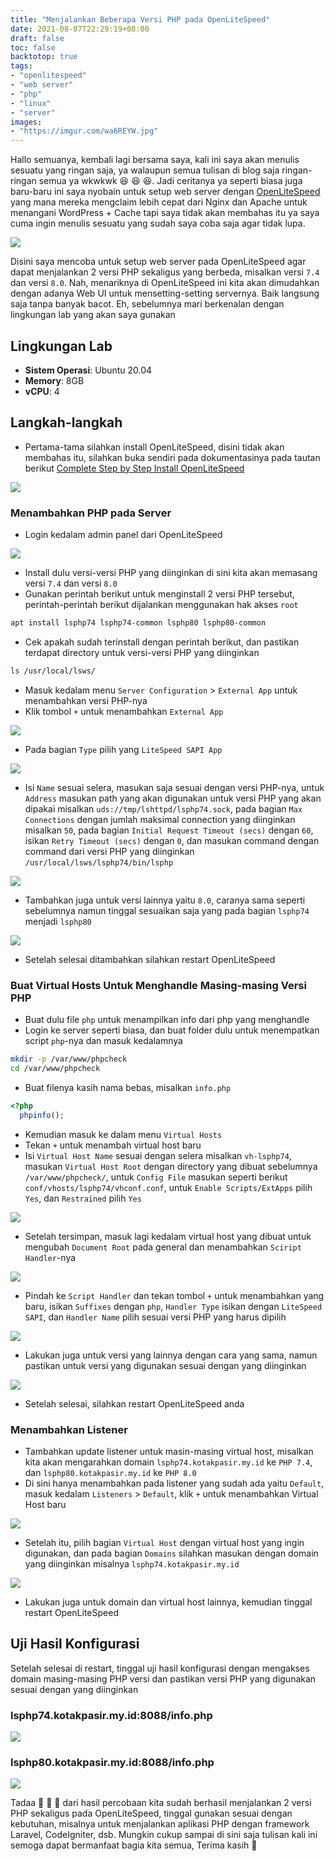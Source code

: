 ```yaml
---
title: "Menjalankan Beberapa Versi PHP pada OpenLiteSpeed"
date: 2021-08-07T22:29:19+08:00
draft: false
toc: false
backtotop: true
tags:
- "openlitespeed"
- "web server"
- "php"
- "linux"
- "server"
images:
- "https://imgur.com/wa6REYW.jpg"
---
```


Hallo semuanya, kembali lagi bersama saya, kali ini saya akan menulis sesuatu yang ringan saja, ya walaupun semua tulisan di blog saja ringan-ringan semua ya wkwkwk :laughing: :laughing: :laughing:. Jadi ceritanya ya seperti biasa juga baru-baru ini saya nyobain untuk setup web server dengan [OpenLiteSpeed](https://openlitespeed.org/) yang mana mereka mengclaim lebih cepat dari Nginx dan Apache untuk menangani WordPress + Cache tapi saya tidak akan membahas itu ya saya cuma ingin menulis sesuatu yang sudah saya coba saja agar tidak lupa.

![](https://imgur.com/wrCnJuY.jpg)

Disini saya mencoba untuk setup web server pada OpenLiteSpeed agar dapat menjalankan 2 versi PHP sekaligus yang berbeda, misalkan versi `7.4` dan versi `8.0`. Nah, menariknya di OpenLiteSpeed ini kita akan dimudahkan dengan adanya Web UI untuk mensetting-setting servernya. Baik langsung saja tanpa banyak bacot. Eh, sebelumnya mari berkenalan dengan lingkungan lab yang akan saya gunakan

## Lingkungan Lab

- **Sistem Operasi**: Ubuntu 20.04
- **Memory**: 8GB
- **vCPU**: 4

## Langkah-langkah

- Pertama-tama silahkan install OpenLiteSpeed, disini tidak akan membahas itu, silahkan buka sendiri pada dokumentasinya pada tautan berikut [Complete Step by Step Install OpenLiteSpeed](https://openlitespeed.org/kb/step-by-step-install-ols/)

![](https://imgur.com/fdwyazp.jpg)

### Menambahkan PHP pada Server

- Login kedalam admin panel dari OpenLiteSpeed

![](https://imgur.com/ARZCfQh.jpg)

- Install dulu versi-versi PHP yang diinginkan di sini kita akan memasang versi `7.4` dan versi `8.0`
- Gunakan perintah berikut untuk menginstall 2 versi PHP tersebut, perintah-perintah berikut dijalankan menggunakan hak akses `root`

```bash
apt install lsphp74 lsphp74-common lsphp80 lsphp80-common
```

- Cek apakah sudah terinstall dengan perintah berikut, dan pastikan terdapat directory untuk versi-versi PHP yang diinginkan

```bash
ls /usr/local/lsws/
```

- Masuk kedalam menu `Server Configuration` > `External App` untuk menambahkan versi PHP-nya
- Klik tombol `+` untuk menambahkan `External App`

![](https://imgur.com/Gx56tFE.jpg)

- Pada bagian `Type` pilih yang `LiteSpeed SAPI App`

![](https://imgur.com/Cfaioaw.jpg)

- Isi `Name` sesuai selera, masukan saja sesuai dengan versi PHP-nya, untuk `Address` masukan path yang akan digunakan untuk versi PHP yang akan dipakai misalkan `uds://tmp/lshttpd/lsphp74.sock`, pada bagian `Max Connections` dengan jumlah maksimal connection yang diinginkan misalkan `50`, pada bagian `Initial Request Timeout (secs)` dengan `60`, isikan `Retry Timeout (secs)` dengan `0`, dan masukan command dengan command dari versi PHP yang diinginkan `/usr/local/lsws/lsphp74/bin/lsphp`

![](https://imgur.com/odLTm9y.jpg)

- Tambahkan juga untuk versi lainnya yaitu `8.0`, caranya sama seperti sebelumnya namun tinggal sesuaikan saja yang pada bagian `lsphp74` menjadi `lsphp80`

![](https://imgur.com/AOLeJaG.jpg)

- Setelah selesai ditambahkan silahkan restart OpenLiteSpeed

### Buat Virtual Hosts Untuk Menghandle Masing-masing Versi PHP

- Buat dulu file `php` untuk menampilkan info dari php yang menghandle
- Login ke server seperti biasa, dan buat folder dulu untuk menempatkan script `php`-nya dan masuk kedalamnya

```bash
mkdir -p /var/www/phpcheck
cd /var/www/phpcheck
```

- Buat filenya kasih nama bebas, misalkan `info.php`

```php
<?php
  phpinfo();
```

- Kemudian masuk ke dalam menu `Virtual Hosts`
- Tekan `+` untuk menambah virtual host baru
- Isi `Virtual Host Name` sesuai dengan selera misalkan `vh-lsphp74`, masukan `Virtual Host Root` dengan directory yang dibuat sebelumnya `/var/www/phpcheck/`, untuk `Config File` masukan seperti berikut `conf/vhosts/lsphp74/vhconf.conf`, untuk `Enable Scripts/ExtApps` pilih `Yes`, dan `Restrained` pilih `Yes`

![](https://imgur.com/Iu4AuME.jpg)

- Setelah tersimpan, masuk lagi kedalam virtual host yang dibuat untuk mengubah `Document Root` pada general dan menambahkan `Sciript Handler`-nya

![](https://imgur.com/20B8nER.jpg)

- Pindah ke `Script Handler` dan tekan tombol `+` untuk menambahkan yang baru, isikan `Suffixes` dengan `php`, `Handler Type` isikan dengan `LiteSpeed SAPI`, dan `Handler Name` pilih sesuai versi PHP yang harus dipilih

![](https://imgur.com/e4TZEc0.jpg)

- Lakukan juga untuk versi yang lainnya dengan cara yang sama, namun pastikan untuk versi yang digunakan sesuai dengan yang diinginkan

![](https://imgur.com/Ror22pH.jpg)

- Setelah selesai, silahkan restart OpenLiteSpeed anda

### Menambahkan Listener

- Tambahkan update listener untuk masin-masing virtual host, misalkan kita akan mengarahkan domain `lsphp74.kotakpasir.my.id` ke `PHP 7.4`, dan `lsphp80.kotakpasir.my.id` ke `PHP 8.0`
- Di sini hanya menambahkan pada listener yang sudah ada yaitu `Default`, masuk kedalam `Listeners` > `Default`, klik `+` untuk menambahkan Virtual Host baru

![](https://imgur.com/qYS6SDt.jpg)

- Setelah itu, pilih bagian `Virtual Host` dengan virtual host yang ingin digunakan, dan pada bagian `Domains` silahkan masukan dengan domain yang diinginkan misalnya `lsphp74.kotakpasir.my.id`

![](https://imgur.com/NiRtNOk.jpg)

- Lakukan juga untuk domain dan virtual host lainnya, kemudian tinggal restart OpenLiteSpeed

## Uji Hasil Konfigurasi

Setelah selesai di restart, tinggal uji hasil konfigurasi dengan mengakses domain masing-masing PHP versi dan pastikan versi PHP yang digunakan sesuai dengan yang diinginkan

### lsphp74.kotakpasir.my.id:8088/info.php

![](https://imgur.com/m3iwSA2.jpg)

### lsphp80.kotakpasir.my.id:8088/info.php

![](https://imgur.com/vdHn82p.jpg)

Tadaa :tada: :tada: :tada: dari hasil percobaan kita sudah berhasil menjalankan 2 versi PHP sekaligus pada OpenLiteSpeed, tinggal gunakan sesuai dengan kebutuhan, misalnya untuk menjalankan aplikasi PHP dengan framework Laravel, CodeIgniter, dsb. Mungkin cukup sampai di sini saja tulisan kali ini semoga dapat bermanfaat bagia kita semua, Terima kasih :pray:
